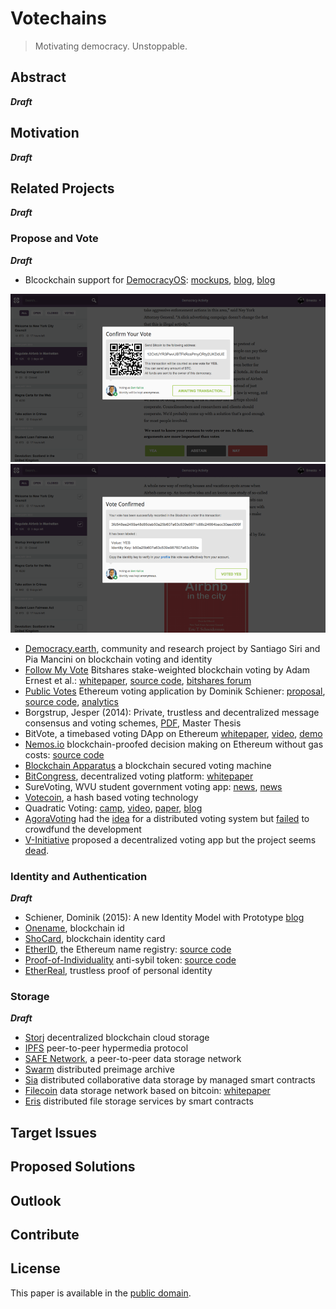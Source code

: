 # Votechains

> Motivating democracy. Unstoppable.

## Abstract

***Draft***

## Motivation

***Draft***

## Related Projects

***Draft***

### Propose and Vote

***Draft***

* Blcockchain support for [DemocracyOS](http://democracyos.org/): [mockups](https://www.newschallenge.org/challenge/elections/entries/blockchain-support-for-open-source-platform-democracyos), [blog](http://blog.democracyos.org/post/114076491913/blockchain-support-for-democracyos-we-want-to-add), [blog](http://blog.democracyos.org/post/122357355613/were-making-a-live-hangout-to-talk-decentralized)

![DemocracyOS Mockup #1](img/dem_os_0.png)
![DemocracyOS Mockup #2](img/dem_os_1.png)

* [Democracy.earth](http://democracy.earth/), community and research project by Santiago Siri and Pia Mancini on blockchain voting and identity
* [Follow My Vote](https://followmyvote.com/) Bitshares stake-weighted blockchain voting by Adam Ernest et al.: [whitepaper](https://followmyvote.com/wp-content/uploads/2014/08/The-Key-To-Unlocking-The-Black-Box-Follow-My-Vote.pdf), [source code](https://github.com/FollowMyVote/StakeWeightedVoting/), [bitshares forum](https://bitsharestalk.org/index.php?board=63.0)
* [Public Votes](http://publicvotes.org/) Ethereum voting application by Dominik Schiener: [proposal](http://schiener.me/2015/openvotes-voting/), [source code](https://github.com/domschiener/publicvotes), [analytics](http://schiener.me/2015/voting-on-ethereum-analysis/)
* Borgstrup, Jesper (2014): Private, trustless and decentralized
message consensus and voting schemes, [PDF](https://jesper.borgstrup.dk/master-thesis-report.pdf), Master Thesis
* BitVote, a timebased voting DApp on Ethereum [whitepaper](https://github.com/arkbg1/BitVote/wiki/*A*-plan), [video](https://www.youtube.com/watch?v=z-BtgF3oqoA), [demo](https://bitvote.github.io/)
* [Nemos.io](http://nemos.io/) blockchain-proofed decision making on Ethereum without gas costs: [source code](https://github.com/netparty-france/nemos.io/)
* [Blockchain Apparatus](http://blockchainapparatus.com/voting/) a blockchain secured voting machine
* [BitCongress](http://www.bitcongress.org/), decentralized voting platform: [whitepaper](http://www.bitcongress.org/BitCongressWhitepaper.pdf)
* SureVoting, WVU student government voting app: [news](http://www.thedaonline.com/news/article_c23dd902-8e7c-11e5-881d-db3cafa77e63.html), [news](http://www.coindesk.com/west-virginia-university-student-government-blockchain-voting/)
* [Votecoin](https://votecoin.wordpress.com), a hash based voting technology
* Quadratic Voting: [camp](http://quadraticvoting.on.ether.camp/ide.html), [video](https://www.youtube.com/watch?v=xz9dGRs7FOQ), [paper](http://papers.ssrn.com/sol3/papers.cfm?abstract_id=2003531), [blog](http://ericposner.com/quadratic-voting/)
* [AgoraVoting](https://agoravoting.com/) had the [idea](https://blog.agoravoting.org/index.php/2013/11/28/a-bitcoin-based-completely-distributed-voting-system/) for a distributed voting system but [failed](https://blockchain.info/address/1EwqtN6GwHmkfYEfxGhuVcjrNBdQwvXMd3) to crowdfund the development
* [V-Initiative](http://www.v-initiative.org/) proposed a decentralized voting app but the project seems [dead](http://v-app.io/landing).

### Identity and Authentication

***Draft***

* Schiener, Dominik (2015): A new Identity Model with Prototype [blog](http://composui.com/2015/09/08/a-treatise-on-identity-part-2-a-new-identity-model-with-prototype/)
* [Onename](https://onename.com/), blockchain id
* [ShoCard](http://www.shocard.com/), blockchain identity card
* [EtherID](http://etherid.org/), the Ethereum name registry: [source code](https://github.com/lexansoft/EtherID.org)
* [Proof-of-Individuality](http://proofofindividuality.tk/) anti-sybil token: [source code](https://github.com/d11e9/poi)
* [EtherReal](http://etherre.al/wp/), trustless proof of personal identity

### Storage

***Draft***

* [Storj](http://storj.io/) decentralized blockchain cloud storage
* [IPFS](https://ipfs.io/) peer-to-peer hypermedia protocol
* [SAFE Network](https://safenetwork.org/), a peer-to-peer data storage network
* [Swarm](https://github.com/ethereum/go-ethereum/wiki/Swarm---distributed-preimage-archive) distributed preimage archive
* [Sia](http://sia.tech/) distributed collaborative data storage by managed smart contracts
* [Filecoin](http://filecoin.io/) data storage network based on bitcoin: [whitepaper](http://filecoin.io/filecoin.pdf)
* [Eris](https://erisindustries.com/) distributed file storage services by smart contracts

## Target Issues

## Proposed Solutions

## Outlook

## Contribute

## License

This paper is available in the [public domain](LICENSE.md).
